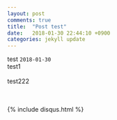 ```yaml
---
layout: post
comments: true
title:  "Post test"
date:   2018-01-30 22:44:10 +0900
categories: jekyll update
---
```

test `2018-01-30` <br/>
test1<br/><br/>
test222

<br/><br/>
{% include disqus.html %}